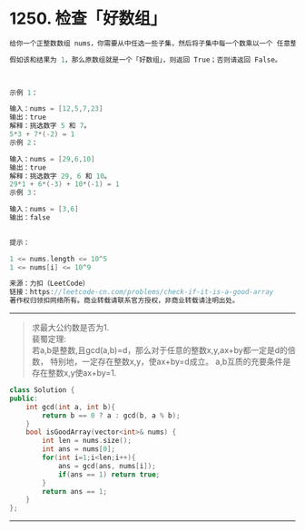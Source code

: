# 1250. 检查「好数组」

```c++
给你一个正整数数组 nums，你需要从中任选一些子集，然后将子集中每一个数乘以一个 任意整数，并求出他们的和。

假如该和结果为 1，那么原数组就是一个「好数组」，则返回 True；否则请返回 False。

 

示例 1：

输入：nums = [12,5,7,23]
输出：true
解释：挑选数字 5 和 7。
5*3 + 7*(-2) = 1
示例 2：

输入：nums = [29,6,10]
输出：true
解释：挑选数字 29, 6 和 10。
29*1 + 6*(-3) + 10*(-1) = 1
示例 3：

输入：nums = [3,6]
输出：false
 

提示：

1 <= nums.length <= 10^5
1 <= nums[i] <= 10^9

来源：力扣（LeetCode）
链接：https://leetcode-cn.com/problems/check-if-it-is-a-good-array
著作权归领扣网络所有。商业转载请联系官方授权，非商业转载请注明出处。
```

---

>求最大公约数是否为1.  
>裴蜀定理:  
>若a,b是整数,且gcd(a,b)=d，那么对于任意的整数x,y,ax+by都一定是d的倍数，
>特别地，一定存在整数x,y，使ax+by=d成立。
> a,b互质的充要条件是存在整数x,y使ax+by=1.


```c++
class Solution {
public:
    int gcd(int a, int b){
        return b == 0 ? a : gcd(b, a % b);
    }
    bool isGoodArray(vector<int>& nums) {
        int len = nums.size();
        int ans = nums[0];
        for(int i=1;i<len;i++){
            ans = gcd(ans, nums[i]);
            if(ans == 1) return true;
        }
        return ans == 1;
    }
};
```

---




